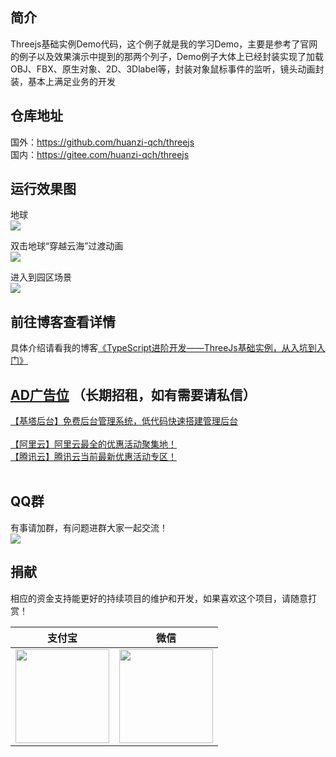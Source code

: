 ## 简介<br/> 
Threejs基础实例Demo代码，这个例子就是我的学习Demo，主要是参考了官网的例子以及效果演示中提到的那两个列子，Demo例子大体上已经封装实现了加载OBJ、FBX、原生对象、2D、3Dlabel等，封装对象鼠标事件的监听，镜头动画封装，基本上满足业务的开发

## 仓库地址<br/> 
国外：https://github.com/huanzi-qch/threejs<br/> 
国内：https://gitee.com/huanzi-qch/threejs<br/> 

## 运行效果图<br/> 

地球<br/>
![](https://huanzi-qch.gitee.io/file-server/images/threejs-1.png) <br/>

双击地球“穿越云海”过渡动画<br/>
![](https://huanzi-qch.gitee.io/file-server/images/threejs-2.png) <br/>

进入到园区场景<br/>
![](https://huanzi-qch.gitee.io/file-server/images/threejs-3.png) <br/>

## 前往博客查看详情<br/> 
具体介绍请看我的博客[《TypeScript进阶开发——ThreeJs基础实例，从入坑到入门》](https://www.cnblogs.com/huanzi-qch/p/11413739.html ) <br/>

## [AD广告位](https://huanzi-qch.gitee.io/file-server/ad/adservice.html) （长期招租，如有需要请私信）<br/> 
[【基塔后台】免费后台管理系统，低代码快速搭建管理后台](https://www.jeata.com/?hmsr=promotion&hmpl=huanzi-qch) <br/>
<br/>
[【阿里云】阿里云最全的优惠活动聚集地！](https://www.aliyun.com/activity?userCode=ckkryd9h) <br/>
[【腾讯云】腾讯云当前最新优惠活动专区！](https://cloud.tencent.com/act/cps/redirect?redirect=11447&cps_key=e1c9db729edccd479fc902634492bf53) <br/>
<br/>

## QQ群<br/>
有事请加群，有问题进群大家一起交流！<br/>
![](https://huanzi-qch.gitee.io/file-server/images/qq.png) 

## 捐献<br/>
相应的资金支持能更好的持续项目的维护和开发，如果喜欢这个项目，请随意打赏！

| 支付宝 | 微信 |
|  ----  | ----  |
| <img src="http://huanzi-qch.gitee.io/file-server/images/zhifubao.png"  width="150"> | <img src="http://huanzi-qch.gitee.io/file-server/images/weixin.png" width="150"> |

